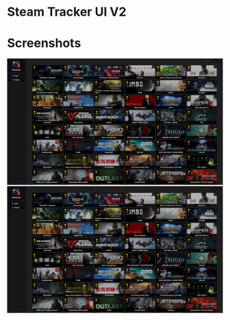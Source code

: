 # Steam Tracker UI V2

# Screenshots

![Screenshot](screens/img1.png)
![Screenshot](screens/img1.png)

